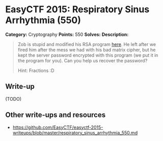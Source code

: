 # EasyCTF 2015: Respiratory Sinus Arrhythmia (550)

**Category:** Cryptography
**Points:** 550
**Solves:** 
**Description:**

> Zob is stupid and modified his RSA program [here](https://github.com/EasyCTF/easyctf-2015-writeups/files/rsa3.java). He left after we fired him after the mess we had with his bad matrix cipher, but he kept the server password encrypted with this program (we put it in the program for you). Can you help us recover the password?
> 
> 
> Hint: Fractions :D


## Write-up

(TODO)

## Other write-ups and resources

* <https://github.com/EasyCTF/easyctf-2015-writeups/blob/master/respiratory_sinus_arrhythmia_550.md>
